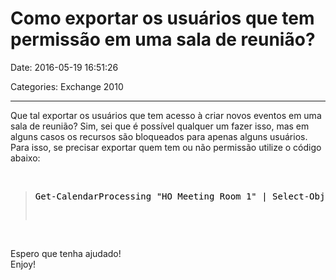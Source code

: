 # Como exportar os usuários que tem permissão em uma sala de reunião?

Date: 2016-05-19 16:51:26

Categories: Exchange 2010

---

<p>Que tal exportar os usuários que tem acesso à criar novos eventos em uma sala de reunião? Sim, sei que é possível qualquer um fazer isso, mas em alguns casos os recursos são bloqueados para apenas alguns usuários. Para isso, se precisar exportar quem tem ou não permissão utilize o código abaixo:</p>
<p>&nbsp;</p>
<blockquote>
<pre><span style="color: #000000;">Get-CalendarProcessing "HO Meeting Room 1" | Select-Object -ExpandProperty:bookinpolicy | Select Name
</span></pre>
</blockquote>
<p>&nbsp;</p>
<p>Espero que tenha ajudado!<br />
Enjoy!</p>
